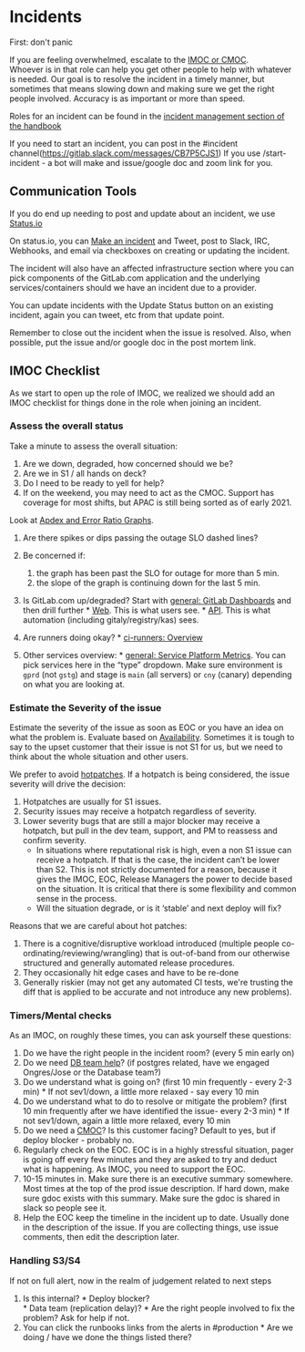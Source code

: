 # Incidents

First: don't panic

If you are feeling overwhelmed, escalate to the [IMOC or CMOC](https://about.gitlab.com/handbook/engineering/infrastructure/incident-management/#roles).  
Whoever is in that role can help you get other people to help with whatever is needed.  Our goal is to resolve the incident in a timely manner, but sometimes that means slowing down and making sure we get the right people involved.  Accuracy is as important or more than speed.

Roles for an incident can be found in the [incident management section of the handbook](https://about.gitlab.com/handbook/engineering/infrastructure/incident-management/)

If you need to start an incident, you can post in the #incident channel(https://gitlab.slack.com/messages/CB7P5CJS1)
If you use /start-incident - a bot will make and issue/google doc and zoom link for you.

## Communication Tools

If you do end up needing to post and update about an incident, we use [Status.io](https://status.io)

On status.io, you can [Make an incident](https://app.status.io/dashboard/5b36dc6502d06804c08349f7/incident/create) and Tweet, post to Slack, IRC, Webhooks, and email via checkboxes on creating or updating the incident.

The incident will also have an affected infrastructure section where you can pick components of the GitLab.com application and the underlying services/containers should we have an incident due to a provider.

You can update incidents with the Update Status button on an existing incident, again you can tweet, etc from that update point.

Remember to close out the incident when the issue is resolved.  Also, when possible, put the issue and/or google doc in the post mortem link.

## IMOC Checklist

As we start to open up the role of IMOC, we realized we should add an IMOC checklist for things done in the role when joining an incident.

### Assess the overall status
Take a minute to assess the overall situation:
  1. Are we down, degraded, how concerned should we be?   
  2. Are we in S1 / all hands on deck?  
  3. Do I need to be ready to yell for help?
  4. If on the weekend, you may need to act as the CMOC.  Support has coverage for most shifts, but APAC is still being sorted as of early 2021.

Look at [Apdex and Error Ratio Graphs](https://dashboards.gitlab.net/d/general-service/general-service-platform-metrics?orgId=1). 

1. Are there spikes or dips passing the outage SLO dashed lines?  
1. Be concerned if:
   1. the graph has been past the SLO for outage for more than 5 min.
   1. the slope of the graph is continuing down for the last 5 min.

  1. Is GitLab.com up/degraded? Start with [general: GitLab Dashboards](https://dashboards.gitlab.net/d/general-public-splashscreen/general-gitlab-dashboards?orgId=1) and then drill further
    * [Web](https://dashboards.gitlab.net/d/web-main/web-overview?orgId=1). This is what users see.
    * [API](https://dashboards.gitlab.net/d/api-main/api-overview?orgId=1). This is what automation (including gitaly/registry/kas) sees.
  2. Are runners doing okay?
    * [ci-runners: Overview](https://dashboards.gitlab.net/d/ci-runners-main/ci-runners-overview?orgId=1)
  3. Other services overview:
    * [general: Service Platform Metrics](https://dashboards.gitlab.net/d/general-service/general-service-platform-metrics?orgId=1). You can pick services here in the “type” dropdown. Make sure environment is `gprd` (not `gstg`) and stage is `main` (all servers) or `cny` (canary) depending on what you are looking at.

### Estimate the Severity of the issue

Estimate the severity of the issue as soon as EOC or you have an idea on what the problem is. Evaluate based on [Availability](/handbook/engineering/quality/issue-triage/#availability). Sometimes it is tough to say to the upset customer that their issue is not S1 for us, but we need to think about the whole situation and other users. 

We prefer to avoid [hotpatches](https://gitlab.com/gitlab-org/release/docs/-/blob/master/general/deploy/post-deployment-patches.md#overview). If a hotpatch is being considered, the issue severity will drive the decision:

1. Hotpatches are usually for S1 issues.
1. Security issues may receive a hotpatch regardless of severity.
1. Lower severity bugs that are still a major blocker may receive a hotpatch, but pull in the dev team, support, and PM to reassess and confirm severity. 
    * In situations where reputational risk is high, even a non S1 issue can receive a hotpatch. If that is the case, the incident can’t be lower than S2. This is not strictly documented for a reason, because it gives the IMOC, EOC, Release Managers the power to decide based on the situation. It is critical that there is some flexibility and common sense in the process. 
    * Will the situation degrade, or is it ‘stable’ and next deploy will fix?

Reasons that we are careful about hot patches:
1. There is a cognitive/disruptive workload introduced (multiple people co-ordinating/reviewing/wrangling) that is out-of-band from our otherwise structured and generally automated release procedures.
2. They occasionally hit edge cases and have to be re-done
3. Generally riskier (may not get any automated CI tests, we're trusting the diff that is applied to be accurate and not introduce any new problems).

### Timers/Mental checks 
As an IMOC, on roughly these times, you can ask yourself these questions:
  1. Do we have the right people in the incident room? (every 5 min early on)
  2. Do we need [DB team help](https://about.gitlab.com/handbook/engineering/infrastructure/database/#ongres-third-party-support)? (if postgres related, have we engaged Ongres/Jose or the Database team?)  
  3. Do we understand what is going on? (first 10 min frequently - every 2-3 min)
    * If not sev1/down, a little more relaxed - say every 10  min
  4. Do we understand what to do to resolve or mitigate the problem? (first 10 min frequently after we have identified the issue- every 2-3 min)
    * If not sev1/down, again a little more relaxed, every 10 min
  5. Do we need a [CMOC](/handbook/engineering/infrastructure/incident-management/#how-to-engage-the-cmoc-only-during-weekdays)?  Is this customer facing?  Default to yes, but if deploy blocker - probably no.
  6. Regularly check on the EOC. EOC is in a highly stressful situation, pager is going off every few minutes and they are asked to try and deduct what is happening. As IMOC, you need to support the EOC. 
  7. 10-15 minutes in.  Make sure there is an executive summary somewhere.  Most times at the top of the prod issue description.  If hard down, make sure gdoc exists with this summary.  Make sure the gdoc is shared in slack so people see it.
  8. Help the EOC keep the timeline in the incident up to date.  Usually done in the description of the issue.  If you are collecting things, use issue comments, then edit the description later.

### Handling S3/S4
If not on full alert, now in the realm of judgement related to next steps
  1. Is this internal? 
    * Deploy blocker?  
    * Data team (replication delay)?
    * Are the right people involved to fix the problem? Ask for help if not.  
  2. You can click the runbooks links from the alerts in #production
    * Are we doing / have we done the things listed there?
